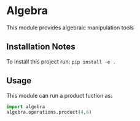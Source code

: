 Algebra
=======

This module provides algebraic manipulation tools


Installation Notes
------------------

To install this project run: ```pip install -e .```


Usage
-----
This module can run a product fuction as:

```python
import algebra
algebra.operations.product(4,6)
```
